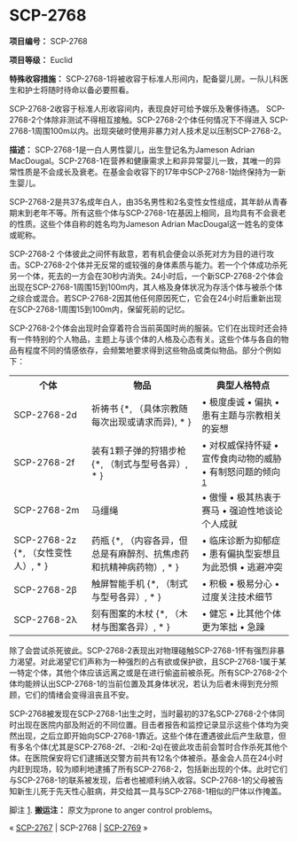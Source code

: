 # SCP-2768
                        


**项目编号：** SCP-2768

**项目等级：** Euclid

**特殊收容措施：** SCP-2768-1将被收容于标准人形间内，配备婴儿房。一队儿科医生和护士将随时待命以备必要照看。

SCP-2768-2收容于标准人形收容间内，表现良好可给予娱乐及奢侈待遇。 SCP-2768-2个体除非测试不得相互接触。SCP-2768-2个体任何情况下不得进入 SCP-2768-1周围100m以内。出现突破时使用非暴力对人技术足以压制SCP-2768-2。

**描述：** SCP-2768-1是一白人男性婴儿，出生登记名为Jameson Adrian MacDougal。SCP-2768-1在营养和健康需求上和非异常婴儿一致，其唯一的异常性质是不会成长及衰老。在基金会收容下的17年中SCP-2768-1始终保持为一新生婴儿。

SCP-2768-2是共37名成年白人，由35名男性和2名变性女性组成，其年龄从青春期末到老年不等。所有这些个体与SCP-2768-1在基因上相同，且均具有不会衰老的性质。这些个体自称的姓名均为Jameson Adrian MacDougal这一姓名的变体或昵称。

SCP-2768-2 个体彼此之间怀有敌意，若有机会便会以杀死对方为目的进行攻击。SCP-2768-2个体并无反常的或较强的身体素质与能力。若一个个体成功杀死另一个体，死去的一方会在30秒内消失。24小时后，一个新SCP-2768-2个体会出现在SCP-2768-1周围15到100m内，其人格及身体状况为存活个体与被杀个体之综合或混合。若SCP-2768-2因其他任何原因死亡，它会在24小时后重新出现在SCP-2768-1周围15到100m内，保留死前的记忆。

SCP-2768-2个体会出现时会穿着符合当前英国时尚的服装。它们在出现时还会持有一件特别的个人物品，主题上与该个体的人格及心态有关。这些个体与各自的物品有程度不同的情感依存，会频繁地要求得到这些物品或类似物品。部分个例如下：

<table class='wiki-content-table'>
 <tr>
  <th colspan='1' rowspan='1'>&#20010;&#20307;</th>
  <th colspan='1' rowspan='1'>&#29289;&#21697;</th>
  <th colspan='1' rowspan='1'>&#20856;&#22411;&#20154;&#26684;&#29305;&#28857;</th>
 </tr>
 <tr>
  <td colspan='1' rowspan='1'>SCP-2768-2d</td>
  <td colspan='1' rowspan='1'>&#31048;&#31095;&#20070;
{*, &#65288;&#20855;&#20307;&#23447;&#25945;&#38543;&#27599;&#27425;&#20986;&#29616;&#25110;&#35831;&#27714;&#32780;&#24322;), * }</td>
  <td colspan='1' rowspan='1'>&#8226; &#26497;&#24230;&#34388;&#35802;
&#8226; &#20559;&#25191;
&#8226; &#24739;&#26377;&#20027;&#39064;&#19982;&#23447;&#25945;&#30456;&#20851;&#30340;&#22916;&#24819;</td>
 </tr>
 <tr>
  <td colspan='1' rowspan='1'>SCP-2768-2f</td>
  <td colspan='1' rowspan='1'>&#35013;&#26377;1&#39063;&#23376;&#24377;&#30340;&#29417;&#29454;&#27493;&#26538;
{*, &#65288;&#21046;&#24335;&#19982;&#22411;&#21495;&#21508;&#24322;&#65289;, * }</td>
  <td colspan='1' rowspan='1'>&#8226; &#23545;&#26435;&#23041;&#20445;&#25345;&#24576;&#30097;
&#8226; &#23459;&#20256;&#39135;&#32905;&#21160;&#29289;&#30340;&#23041;&#32961;
&#8226; &#26377;&#21046;&#24594;&#38382;&#39064;&#30340;&#20542;&#21521;<sup class='footnoteref'><a shape='rect' class='footnoteref' id='footnoteref-1' href='javascript:;' onclick='WIKIDOT.page.utils.scrollToReference(&apos;footnote-1&apos;)'>1</a></sup></td>
 </tr>
 <tr>
  <td colspan='1' rowspan='1'>SCP-2768-2m</td>
  <td colspan='1' rowspan='1'>&#39532;&#32560;&#32499;</td>
  <td colspan='1' rowspan='1'>&#8226; &#20658;&#24930;
&#8226; &#26497;&#20854;&#28909;&#34935;&#20110;&#36187;&#39532;
&#8226; &#24378;&#36843;&#24615;&#22320;&#35848;&#35770;&#20010;&#20154;&#25104;&#23601;</td>
 </tr>
 <tr>
  <td colspan='1' rowspan='1'>SCP-2768-2z
{*, &#65288;&#22899;&#24615;&#21464;&#24615;&#20154;&#65289;, * }</td>
  <td colspan='1' rowspan='1'>&#33647;&#29942;
{*, &#65288;&#20869;&#23481;&#21508;&#24322;&#65292;&#20294;&#24635;&#26159;&#26377;&#40635;&#37257;&#21058;&#12289;&#25239;&#28966;&#34385;&#33647;&#21644;&#25239;&#31934;&#31070;&#30149;&#33647;&#29289;&#65289;, * }</td>
  <td colspan='1' rowspan='1'>&#8226; &#20020;&#24202;&#35786;&#26029;&#20026;&#25233;&#37057;&#30151;
&#8226; &#24739;&#26377;&#20559;&#25191;&#22411;&#22916;&#24819;&#19988;&#20026;&#27492;&#24656;&#24807;
&#8226; &#36867;&#36991;&#20914;&#31361;</td>
 </tr>
 <tr>
  <td colspan='1' rowspan='1'>SCP-2768-2&#946;</td>
  <td colspan='1' rowspan='1'>&#35302;&#23631;&#26234;&#33021;&#25163;&#26426;
{*, &#65288;&#21046;&#24335;&#19982;&#22411;&#21495;&#21508;&#24322;&#65289;, * }</td>
  <td colspan='1' rowspan='1'>&#8226; &#31215;&#26497;
&#8226; &#26497;&#26131;&#20998;&#24515;
&#8226; &#36807;&#24230;&#20851;&#27880;&#25216;&#26415;&#32454;&#33410;</td>
 </tr>
 <tr>
  <td colspan='1' rowspan='1'>SCP-2768-2&#955;</td>
  <td colspan='1' rowspan='1'>&#21051;&#26377;&#22270;&#26696;&#30340;&#26408;&#26454;
{*, &#65288;&#26408;&#26448;&#19982;&#22270;&#26696;&#21508;&#24322;&#65289;, * }</td>
  <td colspan='1' rowspan='1'>&#8226; &#20581;&#24536;
&#8226; &#27604;&#20854;&#20182;&#20010;&#20307;&#26356;&#20026;&#31528;&#25305;
&#8226; &#24613;&#36481;</td>
 </tr>
</table>
除了会尝试杀死彼此。SCP-2768-2表现出对物理碰触SCP-2768-1怀有强烈非暴力渴望。对此渴望它们声称为一种强烈的占有欲或保护欲，且SCP-2768-1属于某一特定个体，其他个体应该远离之或是在进行偷盗前被杀死。所有SCP-2768-2个体均能辨认出SCP-2768-1的当前位置及其身体状况，若认为后者未得到充分照顾，它们的情绪会变得沮丧且不安。

SCP-2768被发现在SCP-2768-1出生之时，当时最初的37名SCP-2768-2个体同时出现在医院内部及附近的不同位置。目击者报告和监控记录显示这些个体均为突然出现，之后立即开始向SCP-2768-1靠近。这些个体在遭遇彼此后产生敌意，但有多名个体(尤其是SCP-2768-2f、-2l和-2q)在彼此攻击前会暂时合作杀死其他个体。在医院保安将它们逮捕送交警方前共有12名个体被杀。基金会人员在24小时内赶到现场，较为顺利地逮捕了所有SCP-2768-2，包括新出现的个体。此时它们与SCP-2768-1的联系被发现，后者也被顺利纳入收容。SCP-2768-1的父母被告知新生儿死于先天性心脏病，并交给其一具与SCP-2768-1相似的尸体以作掩盖。


脚注
<a shape='rect' href='javascript:;' onclick='WIKIDOT.page.utils.scrollToReference(&apos;footnoteref-1&apos;)'>1</a>. **搬运注：** 原文为prone to anger control problems。



« <a shape='rect' class='newpage' href='/scp-2767'>SCP-2767</a> | SCP-2768 | <a shape='rect' class='newpage' href='/scp-2769'>SCP-2769</a> »





                    